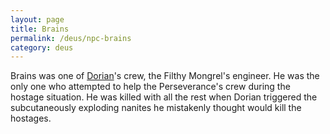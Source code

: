 ```yaml
---
layout: page
title: Brains
permalink: /deus/npc-brains
category: deus
---
```

Brains was one of [Dorian](npc-dorian)'s crew, the Filthy Mongrel's engineer. He was the only one who attempted to help the Perseverance's crew during the hostage situation. He was killed with all the rest when Dorian triggered the subcutaneously exploding nanites he mistakenly thought would kill the hostages.
